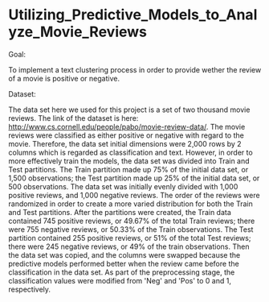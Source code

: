 # Utilizing_Predictive_Models_to_Analyze_Movie_Reviews

Goal:

To implement a text clustering process in order to provide wether the review of a movie is positive or negative.

Dataset:

The data set here we used for this project is a set of two thousand movie reviews. The link of the dataset is 
here: http://www.cs.cornell.edu/people/pabo/movie-review-data/. The movie reviews were classified as either positive
or negative with regard to the movie. Therefore, the data set initial dimensions were 2,000 rows by 2 columns which 
is regarded as classification and text. However, in order to more effectively train the models, the data set was divided 
into Train and Test partitions. The Train partition made up 75% of the initial data set, or 1,500 observations; the Test 
partition made up 25% of the initial data set, or 500 observations.
The data set was initially evenly divided with 1,000 positive reviews, and 1,000 negative reviews. The order of the reviews 
were randomized in order to create a more varied distribution for both the Train and Test partitions. After the partitions 
were created, the Train data contained 745 positive reviews, or 49.67% of the total Train reviews; there were 755 negative 
reviews, or 50.33% of the Train observations. The Test partition contained 255 positive reviews, or 51% of the total Test 
reviews; there were 245 negative reviews, or 49% of the train observations. Then the data set was copied, and the columns 
were swapped because the predictive models performed better when the review came before the classification in the data set.
As part of the preprocessing stage, the classification values were modified from 'Neg' and 'Pos' to 0 and 1, respectively.
